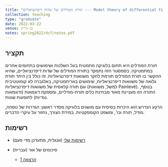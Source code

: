 ```yaml
---
title: "תורת המודלים של שדות דיפרנציאליים --- Model theory of differential fields"
collection: teaching
type: "graduate"
date: 2022-03-22
venue: בן-גוריון
notes: spring2022/dcf/notes.pdf
---
```


## תקציר

*תורת המודלים* היא תחום בלוגיקה מתמטית בעל השלכות ושימושים בתחומים אחרים 
במתמטיקה. בסמסטר הזה נתמקד בתורת המודלים של *שדות דיפרנציאליים*, שהיא ההקשר 
בו תורת המודלים תורמת לחקר משוואות דיפרנציאליות. זה כולל בין היתר תורת גלואה 
של משוואות דיפרנציאליות, שימושים באריתמטיקה, באלגברה לא קומוטטיבית וגם תורה 
קלאסית של משוואות דיפרנציאליות (למשל, משוואות Painlevé).  בנוסף, התורה הזו 
מעניינת מאוד מבחינת כלים תורת-מודליים, ומספקת דוגמאות (ודוגמאות נגדיות) 
לתופעות שונות.

הרקע הנדרש הוא היכרות בסיסית עם מושגים בלוגיקה מסדר ראשון: הגדרות של נוסחה, 
מודל, תורה וכו', ומשפט הקומפקטיות. במידת הצורך, נחזור על עיקרי הדברים.

## רשימות

- [רשימות שלי](/files/teaching/spring2022/dcf/notes.pdf) (אנגלית, מתעדכן מדי 
  פעם)

- סיכומים של אור (עברית)
   - [הרצאה 1](/files/teaching/spring2022/dcf/or/lect1.pdf)


